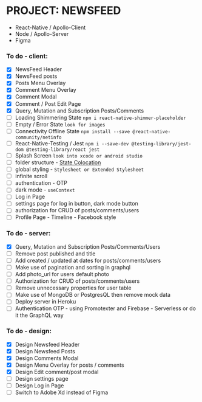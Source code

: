 # PROJECT: NEWSFEED
- React-Native / Apollo-Client
- Node / Apollo-Server
- Figma

### To do - client:
- [x] NewsFeed Header
- [x] NewsFeed posts
- [x] Posts Menu Overlay
- [x] Comment Menu Overlay
- [x] Comment Modal
- [x] Comment / Post Edit Page
- [x] Query, Mutation and Subscription Posts/Comments
- [ ] Loading Shimmering State `npm i react-native-shimmer-placeholder`
- [ ] Empty / Error State `look for images`
- [ ] Connectivity Offline State `npm install --save @react-native-community/netinfo`
- [ ] React-Native-Testing / Jest `npm i --save-dev @testing-library/jest-dom @testing-library/react jest`
- [ ] Splash Screen `look into xcode or android studio`
- [ ] folder structure - [State Colocation](https://kentcdodds.com/blog/state-colocation-will-make-your-react-app-faster)
- [ ] global styling - `Stylesheet or Extended Stylesheet`
- [ ] infinite scroll
- [ ] authentication - OTP
- [ ] dark mode - `useContext`
- [ ] Log in Page
- [ ] settings page for log in button, dark mode button
- [ ] authorization for CRUD of posts/comments/users
- [ ] Profile Page - Timeline - Facebook style

### To do - server:
- [x] Query, Mutation and Subscription Posts/Comments/Users
- [ ] Remove post published and title
- [ ] Add created / updated at dates for posts/comments/users
- [ ] Make use of pagination and sorting in graphql
- [ ] Add photo_url for users default photo
- [ ] Authorization for CRUD of posts/comments/users
- [ ] Remove unnecessary properties for user table
- [ ] Make use of MongoDB or PostgresQL then remove mock data
- [ ] Deploy server in Heroku
- [ ] Authentication OTP - using Promotexter and Firebase - Serverless or do it the GraphQL way

### To do - design:
- [x] Design Newsfeed Header
- [x] Design Newsfeed Posts
- [x] Design Comments Modal
- [x] Design Menu Overlay for posts / comments
- [x] Design Edit comment/post modal
- [ ] Design settings page
- [ ] Design Log in Page
- [ ] Switch to Adobe Xd instead of Figma